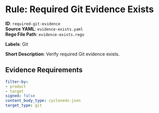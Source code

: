# Rule: Required Git Evidence Exists

**ID**: `required-git-evidence`  
**Source YAML**: `evidence-exists.yaml`  
**Rego File Path**: `evidence-exists.rego`  

**Labels**: Git

**Short Description**: Verify required Git evidence exists.

## Evidence Requirements

```yaml
filter-by:
- product
- target
signed: false
content_body_type: cyclonedx-json
target_type: git
```

